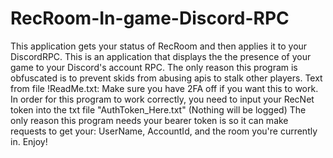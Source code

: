 # RecRoom-In-game-Discord-RPC
This application gets your status of RecRoom and then applies it to your DiscordRPC.
This is an application that displays the the presence of your game to your Discord's account RPC.
The only reason this program is obfuscated is to prevent skids from abusing apis to stalk other players.
Text from file !ReadMe.txt: 
Make sure you have 2FA off if you want this to work.
In order for this program to work correctly, you need to input your RecNet token into the txt file "AuthToken_Here.txt" (Nothing will be logged)
The only reason this program needs your bearer token is so it can make requests to get your: UserName, AccountId, and the room you're currently in. 
Enjoy!

